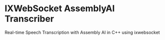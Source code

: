 # IXWebSocket AssemblyAI Transcriber

Real-time Speech Transcription with Assembly AI in C++ using ixwebsocket 
